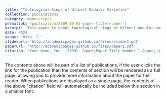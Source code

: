 ```yaml
---
title: "Tautological Rings of Hilbert Modular Varieties"
collection: publications
category: manuscripts
permalink: /publication/2009-10-01-paper-title-number-1
excerpt: 'This paper is about tautological rings of Hilbert modular varieties'
date: 2024
venue: 'Math. Z.'
slidesurl: 'http://academicpages.github.io/files/slides1.pdf'
paperurl: 'http://academicpages.github.io/files/paper1.pdf'
citation: 'Your Name, You. (2009). &quot;Paper Title Number 1.&quot; <i>Journal 1</i>. 1(1).'
---
```


The contents above will be part of a list of publications, if the user clicks the link for the publication than the contents of section will be rendered as a full page, allowing you to provide more information about the paper for the reader. When publications are displayed as a single page, the contents of the above "citation" field will automatically be included below this section in a smaller font.
